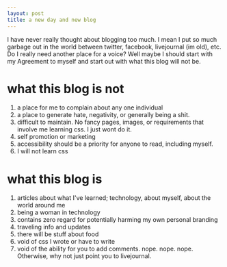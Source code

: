 ```yaml
---
layout: post
title: a new day and new blog
---
```


I have never really thought about blogging too much. I mean I put so much garbage out in the world between twitter, facebook, livejournal (im old), etc. Do I really need another place for a voice? Well maybe I should start with my Agreement to myself and start out with what this blog will not be.

# what this blog is not

1. a place for me to complain about any one individual
2. a place to generate hate, negativity, or generally being a shit.
3. difficult to maintain. No fancy pages, images, or requirements that involve me learning css. I just wont do it.
4. self promotion or marketing
5. accessibility should be a priority for anyone to read, including myself.
6. I will not learn css


# what this blog is

1. articles about what I've learned; technology, about myself, about the world around me
2. being a woman in technology
3. contains zero regard for potentially harming my own personal branding
5. traveling info and updates
6. there will be stuff about food
7. void of css I wrote or have to write
8. void of the ability for you to add comments. nope. nope. nope. Otherwise, why not just point you to livejournal. 
